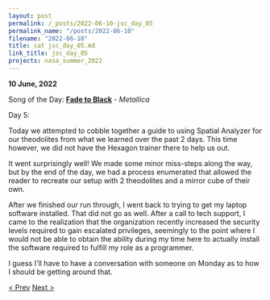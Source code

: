 ```yaml
---
layout: post
permalink: /_posts/2022-06-10-jsc_day_05
permalink_name: "/posts/2022-06-10"
filename: "2022-06-10"
title: cat jsc_day_05.md
link_title: jsc_day_05
projects: nasa_summer_2022
---
```

**10 June, 2022**

Song of the Day: [**Fade to Black**](https://youtu.be/HdWw9SksiwQ) - *Metallica*

Day 5:

Today we attempted to cobble together a guide to using Spatial Analyzer for our theodolites from what we learned over the past 2 days. This time however, we did not have the Hexagon trainer there to help us out.

It went surprisingly well! We made some minor miss-steps along the way, but by the end of the day, we had a process enumerated that allowed the reader to recreate our setup with 2 theodolites and a mirror cube of their own.

After we finished our run through, I went back to trying to get my laptop software installed. That did not go as well. After a call to tech support, I came to the realization that the organization recently increased the security levels required to gain escalated privileges, seemingly to the point where I would not be able to obtain the ability during my time here to actually install the software required to fulfill my role as a programmer.

I guess I'll have to have a conversation with someone on Monday as to how I should be getting around that.

[< Prev](/_posts/2022-06-09-jsc_day_04)    [Next >](/_posts/2022-06-13-jsc_day_06)

